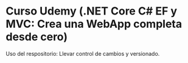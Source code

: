 # Curso Udemy (.NET Core C# EF y MVC: Crea una WebApp completa desde cero)

Uso del respositorio: Llevar control de cambios y versionado.
